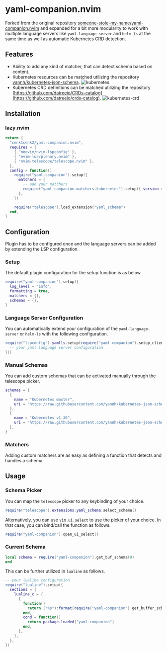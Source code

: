 # yaml-companion.nvim

Forked from the original repository [someone-stole-my-name/yaml-companion.nvim](https://github.com/someone-stole-my-name/yaml-companion.nvim) and expanded for a bit more modularity to work with multiple language servers like `yaml-language-server` and `helm-ls` at the same time as well as automatic Kubernetes CRD detection.

## Features

- Ability to add any kind of matcher, that can detect schema based on content.
- Kubernetes resources can be matched utilizing the repository [yannh/kubernetes-json-schema](https://github.com/yannh/kubernetes-json-schema). ![kubernetes](./resources/screenshots/kubernetes.png)
- Kubernetes CRD definitions can be matched utilizing the repository [https://github.com/datreeio/CRDs-catalog](https://github.com/datreeio/crds-catalog). ![kubernetes-crd](./resources/screenshots/kubernetes-crd.png)

## Installation

### lazy.nvim

```lua
return {
  "cenk1cenk2/yaml-companion.nvim",
  requires = {
    { "neovim/nvim-lspconfig" },
    { "nvim-lua/plenary.nvim" },
    { "nvim-telescope/telescope.nvim" },
  },
  config = function()
    require("yaml-companion").setup({
      matchers = {
        -- add your matchers
        require("yaml-companion.matchers.kubernetes").setup({ version = "master" }),
      },
    })

    require("telescope").load_extension("yaml_schema")
  end,
}
```

## Configuration

Plugin has to be configured once and the language servers can be added by extending the LSP configuration.

### Setup

The default plugin configuration for the setup function is as below.

```lua
require("yaml-companion").setup({
  log_level = "info",
  formatting = true,
  matchers = {},
  schemas = {},
}

```

### Language Server Configuration

You can automatically extend your configuration of the `yaml-language-server` or `helm-ls` with the following configuration.

```lua
require("lspconfig").yamlls.setup(require("yaml-companion").setup_client({
  -- your yaml language server configuration
}))
```

### Manual Schemas

You can add custom schemas that can be activated manually through the telescope picker.

```lua
schemas = {
  {
    name = "Kubernetes master",
    uri = "https://raw.githubusercontent.com/yannh/kubernetes-json-schema/master/master-standalone-strict/all.json",
  },
  {
    name = "Kubernetes v1.30",
    uri = "https://raw.githubusercontent.com/yannh/kubernetes-json-schema/master/v1.30.3-standalone-strict/all.json",
  },
}
```

### Matchers

Adding custom matchers are as easy as defining a function that detects and handles a schema.

## Usage

### Schema Picker

You can map the `telescope` picker to any keybinding of your choice.

```lua
require("telescope").extensions.yaml_schema.select_schema()
```

Alternatively, you can use `vim.ui.select` to use the picker of your choice. In that case, you can bind/call the function as follows.

```lua
require("yaml-companion").open_ui_select()
```

### Current Schema

```lua
local schema = require("yaml-companion").get_buf_schema(0)
end
```

This can be further utilized in `lualine` as follows.

```lua
-- your lualine configuration
require("lualine").setup({
  sections = {
    lualine_c = {
      {
        function()
          return ("%s"):format(require("yaml-companion").get_buffer_schema(0).name)
        end,
        cond = function()
          return package.loaded["yaml-companion"]
        end,
      },
    },
  },
})
```
